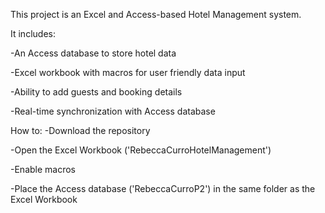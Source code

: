 This project is an Excel and Access-based Hotel Management system.

It includes:

-An Access database to store hotel data

-Excel workbook with macros for user friendly data input 

-Ability to add guests and booking details

-Real-time synchronization with Access database

How to:
-Download the repository

-Open the Excel Workbook ('RebeccaCurroHotelManagement')

-Enable macros

-Place the Access database ('RebeccaCurroP2') in the same folder as the Excel Workbook 

